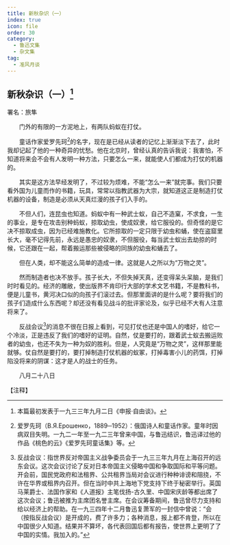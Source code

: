```yaml
---
title: 新秋杂识（一）
index: true
icon: file
order: 30
category:
  - 鲁迅文集
  - 杂文集
tag:  
  - 准风月谈
---
```


## 新秋杂识（一）[^①]

署名：旅隼

　　门外的有限的一方泥地上，有两队蚂蚁在打仗。

　　童话作家爱罗先珂[^②]的名字，现在是已经从读者的记忆上渐渐淡下去了，此时我却记起了他的一种奇异的忧愁。他在北京时，曾经认真的告诉我说：我害怕，不知道将来会不会有人发明一种方法，只要怎么一来，就能使人们都成为打仗的机器的。

　　其实是这方法早经发明了，不过较为烦难，不能“怎么一来”就完事。我们只要看外国为儿童而作的书籍，玩具，常常以指教武器为大宗，就知道这正是制造打仗机器的设备，制造是必须从天真烂漫的孩子们入手的。

　　不但人们，连昆虫也知道。蚂蚁中有一种武士蚁，自己不造窠，不求食，一生的事业，是专在攻击别种蚂蚁，掠取幼虫，使成奴隶，给它服役的。但奇怪的是它决不掠取成虫，因为已经难施教化。它所掠取的一定只限于幼虫和蛹，使在盗窟里长大，毫不记得先前，永远是愚忠的奴隶，不但服役，每当武士蚁出去劫掠的时候，它还跟在一起，帮着搬运那些被侵略的同族的幼虫和蛹去了。

　　但在人类，却不能这么简单的造成一律。这就是人之所以为“万物之灵”。

　　然而制造者也决不放手。孩子长大，不但失掉天真，还变得呆头呆脑，是我们时时看见的。经济的雕敝，使出版界不肯印行大部的学术文艺书籍，不是教科书，便是儿童书，黄河决口似的向孩子们滚过去。但那里面讲的是什么呢？要将我们的孩子们造成什么东西呢？却还没有看见战斗的批评家论及，似乎已经不大有人注意将来了。

　　反战会议[^③]的消息不很在日报上看到，可见打仗也还是中国人的嗜好，给它一个冷淡，正是违反了我们的嗜好的证明。自然，仗是要打的，跟着武士蚁去搬运败者的幼虫，也还不失为一种为奴的胜利。但是，人究竟是“万物之灵”，这样那里能就够。仗自然是要打的，要打掉制造打仗机器的蚁冢，打掉毒害小儿的药饵，打掉陷没将来的阴谋：这才是人的战士的任务。

　　八月二十八日

【注释】

[^①]:本篇最初发表于一九三三年九月二日《申报·自由谈》。

[^②]:爱罗先珂（В.Я.Ерошенко，1889─1952）：俄国诗人和童话作家。童年时因病双目失明。一九二一年至一九二三年曾来中国，与鲁迅结识，鲁迅译过他的作品《桃色的云》《爱罗先珂童话集》等。

[^③]:反战会议：指世界反对帝国主义战争委员会于一九三三年九月在上海召开的远东会议。这次会议讨论了反对日本帝国主义侵略中国和争取国际和平等问题。开会前，国民党政府和法租界、公共租界当局对会议进行种种诽谤和阻挠，不许在华界或租界内召开。但在当时中共上海地下党支持下终于秘密举行。英国马莱爵士、法国作家和《人道报》主笔伐扬-古久里、中国宋庆龄等都出席了这次会议；鲁迅被推为主席团名誉主席。在会议筹备期间，鲁迅曾尽力支持和给以经济上的帮助。在一九三四年十二月鲁迅复萧军的一封信中曾说：“会（按指反战会议）是开成的，费了许多力；各种消息，报上都不肯登，所以在中国很少人知道。结果并不算坏，各代表回国后都有报告，使世界上更明了了中国的实情。我加入的。”

